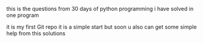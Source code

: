 this is the questions from 30 days of python programming i have solved in one program

it is my first Git repo 
it is a simple start but soon u also can get some simple help from this solutions 